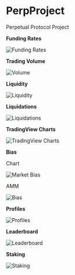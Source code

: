 # PerpProject
Perpetual Protocol Project

**Funding Rates**

![Funding Rates](assets/funding_rate_chart.gif)



**Trading Volume**

![Volume](assets/volume.gif)



**Liquidity**

![Liquidity](assets/liquidity.gif)



**Liquidations**

![Liquidations](assets/liquidations.gif)



**TradingView Charts**

![TradingView Charts](assets/tradingview_chart.gif)



**Bias**

Chart

![Market Bias](assets/market_bias.gif)

AMM

![Bias](assets/bias.gif)



**Profiles**

![Profiles](assets/profile.gif)



**Leaderboard**

![Leaderboard](assets/leaderboard.gif)



**Staking**

![Staking](assets/staking.gif)

